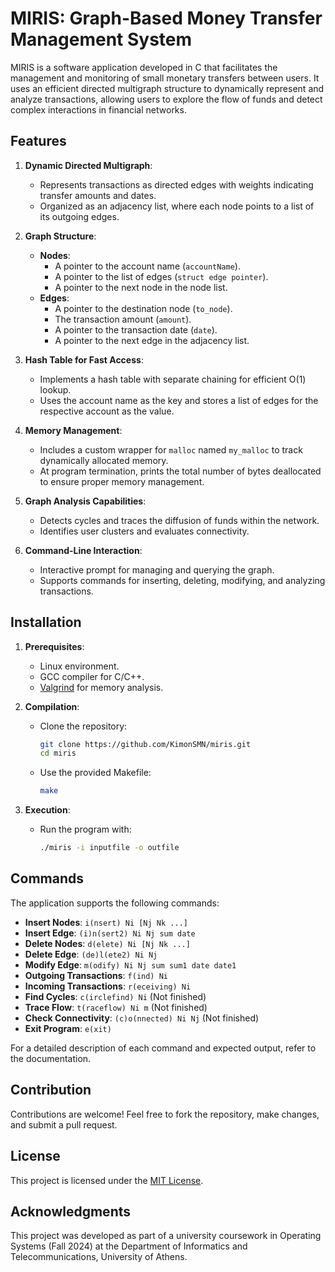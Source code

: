 # MIRIS: Graph-Based Money Transfer Management System

MIRIS is a software application developed in C that facilitates the management and monitoring of small monetary transfers between users. It uses an efficient directed multigraph structure to dynamically represent and analyze transactions, allowing users to explore the flow of funds and detect complex interactions in financial networks.

## Features

1. **Dynamic Directed Multigraph**:
   - Represents transactions as directed edges with weights indicating transfer amounts and dates.
   - Organized as an adjacency list, where each node points to a list of its outgoing edges.

2. **Graph Structure**:
   - **Nodes**:
     - A pointer to the account name (`accountName`).
     - A pointer to the list of edges (`struct edge pointer`).
     - A pointer to the next node in the node list.
   - **Edges**:
     - A pointer to the destination node (`to_node`).
     - The transaction amount (`amount`).
     - A pointer to the transaction date (`date`).
     - A pointer to the next edge in the adjacency list.

3. **Hash Table for Fast Access**:
   - Implements a hash table with separate chaining for efficient O(1) lookup.
   - Uses the account name as the key and stores a list of edges for the respective account as the value.

4. **Memory Management**:
   - Includes a custom wrapper for `malloc` named `my_malloc` to track dynamically allocated memory.
   - At program termination, prints the total number of bytes deallocated to ensure proper memory management.

5. **Graph Analysis Capabilities**:
   - Detects cycles and traces the diffusion of funds within the network.
   - Identifies user clusters and evaluates connectivity.

6. **Command-Line Interaction**:
   - Interactive prompt for managing and querying the graph.
   - Supports commands for inserting, deleting, modifying, and analyzing transactions.

## Installation

1. **Prerequisites**:
   - Linux environment.
   - GCC compiler for C/C++.
   - [Valgrind](https://valgrind.org/) for memory analysis.

2. **Compilation**:
   - Clone the repository:
     ```bash
     git clone https://github.com/KimonSMN/miris.git
     cd miris
     ```
   - Use the provided Makefile:
     ```bash
     make
     ```

3. **Execution**:
   - Run the program with:
     ```bash
     ./miris -i inputfile -o outfile
     ```

## Commands

The application supports the following commands:

- **Insert Nodes**: `i(nsert) Ni [Nj Nk ...]`
- **Insert Edge**: `(i)n(sert2) Ni Nj sum date`
- **Delete Nodes**: `d(elete) Ni [Nj Nk ...]`
- **Delete Edge**: `(de)l(ete2) Ni Nj`
- **Modify Edge**: `m(odify) Ni Nj sum sum1 date date1`
- **Outgoing Transactions**: `f(ind) Ni`
- **Incoming Transactions**: `r(eceiving) Ni`
- **Find Cycles**: `c(irclefind) Ni` (Not finished)
- **Trace Flow**: `t(raceflow) Ni m` (Not finished)
- **Check Connectivity**: `(c)o(nnected) Ni Nj` (Not finished)
- **Exit Program**: `e(xit)`

For a detailed description of each command and expected output, refer to the documentation.

## Contribution

Contributions are welcome! Feel free to fork the repository, make changes, and submit a pull request.

## License

This project is licensed under the [MIT License](LICENSE).

## Acknowledgments

This project was developed as part of a university coursework in Operating Systems (Fall 2024) at the Department of Informatics and Telecommunications, University of Athens.
